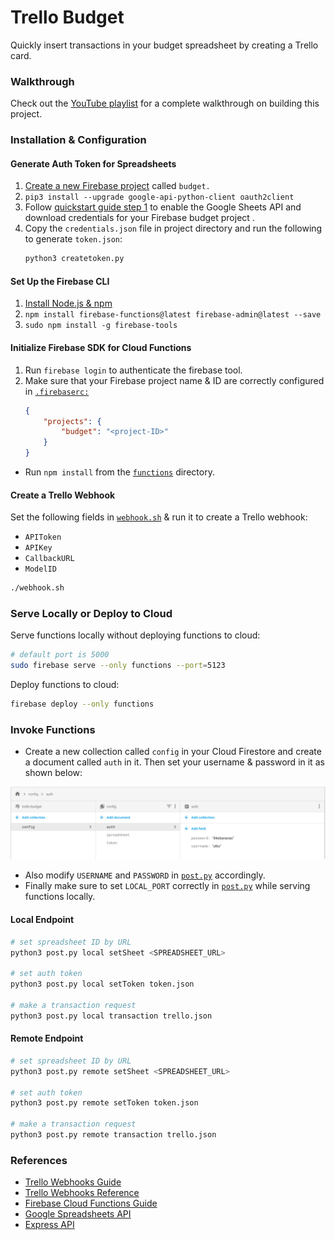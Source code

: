 # Trello Budget
Quickly insert transactions in your budget spreadsheet by creating a Trello card.

### Walkthrough
Check out the [YouTube playlist](https://www.youtube.com/playlist?list=PL36SguL4LIwmJTYLlnCMXG5Azrpezm4h1) for a complete walkthrough on building this project.

### Installation & Configuration
#### Generate Auth Token for Spreadsheets 
1. [Create a new Firebase project](https://console.firebase.google.com/) called `budget.`
2. `pip3 install --upgrade google-api-python-client oauth2client`
3. Follow [quickstart guide step 1](https://developers.google.com/sheets/api/quickstart/python#step_1_turn_on_the) to enable the Google Sheets API and download credentials for your Firebase budget project .
4. Copy the `credentials.json` file in project directory and run the following to generate `token.json`:
    ``` sh
    python3 createtoken.py
    ```

#### Set Up the Firebase CLI
1. [Install Node.js & npm](https://nodejs.org/en/download/package-manager/)
2. `npm install firebase-functions@latest firebase-admin@latest --save`
3. `sudo npm install -g firebase-tools`

#### Initialize Firebase SDK for Cloud Functions
1. Run `firebase login` to authenticate the firebase tool.
2. Make sure that your Firebase project name & ID are correctly configured in [`.firebaserc:`](.firebaserc) 
    ``` json
    {
        "projects": {
            "budget": "<project-ID>"
        }
    }
    ```
 * Run `npm install` from the [`functions`](functions)  directory.

#### Create a Trello Webhook
Set the following fields in [`webhook.sh`](webhook.sh) & run it to create a Trello webhook:
 * `APIToken`
 * `APIKey`
 * `CallbackURL`
 * `ModelID`
``` sh
./webhook.sh
```

### Serve Locally or Deploy to Cloud
Serve functions locally without deploying functions to cloud:
``` sh
# default port is 5000
sudo firebase serve --only functions --port=5123
```

Deploy functions to cloud:
``` sh
firebase deploy --only functions
```

### Invoke Functions
 * Create a new collection called `config` in your Cloud Firestore and create a document called `auth` in it. Then set your username & password in it as shown below:

 ![Auth Doc](auth.png)

 * Also modify `USERNAME` and `PASSWORD` in [`post.py`](post.py) accordingly.
 * Finally make sure to set `LOCAL_PORT` correctly in [`post.py`](post.py) while serving functions locally.

#### Local Endpoint 
``` sh
# set spreadsheet ID by URL
python3 post.py local setSheet <SPREADSHEET_URL>

# set auth token
python3 post.py local setToken token.json

# make a transaction request
python3 post.py local transaction trello.json
```

#### Remote Endpoint
``` sh
# set spreadsheet ID by URL
python3 post.py remote setSheet <SPREADSHEET_URL>

# set auth token
python3 post.py remote setToken token.json

# make a transaction request
python3 post.py remote transaction trello.json
```

### References
 * [Trello Webhooks Guide](https://developers.trello.com/page/webhooks)
 * [Trello Webhooks Reference](https://developers.trello.com/reference#webhooks)
 * [Firebase Cloud Functions Guide](https://firebase.google.com/docs/functions/get-started)
 * [Google Spreadsheets API](https://developers.google.com/sheets/api/quickstart/nodejs)
 * [Express API](http://expressjs.com/en/4x/api.html)
